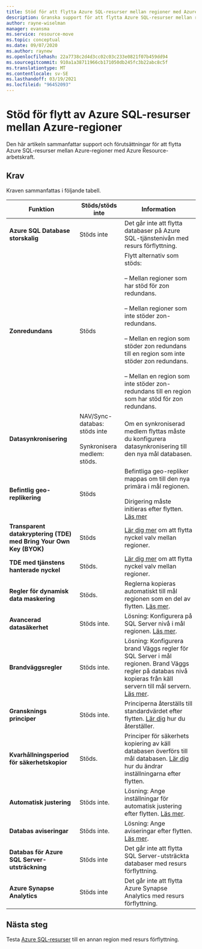 ```yaml
---
title: Stöd för att flytta Azure SQL-resurser mellan regioner med Azure Resource-arbetskraft.
description: Granska support för att flytta Azure SQL-resurser mellan regioner med Azure Resource-arbetskraften.
author: rayne-wiselman
manager: evansma
ms.service: resource-move
ms.topic: conceptual
ms.date: 09/07/2020
ms.author: raynew
ms.openlocfilehash: 22a7738c2d4d3cc02c03c233e0821f07b459dd94
ms.sourcegitcommit: 910a1a38711966cb171050db245fc3b22abc8c5f
ms.translationtype: MT
ms.contentlocale: sv-SE
ms.lasthandoff: 03/19/2021
ms.locfileid: "96452093"
---
```

# <a name="support-for-moving-azure-sql-resources-between-azure-regions"></a>Stöd för flytt av Azure SQL-resurser mellan Azure-regioner

Den här artikeln sammanfattar support och förutsättningar för att flytta Azure SQL-resurser mellan Azure-regioner med Azure Resource-arbetskraft.

## <a name="requirements"></a>Krav

Kraven sammanfattas i följande tabell.

**Funktion** | **Stöds/stöds inte** | **Information**
--- | --- | ---
**Azure SQL Database storskalig** | Stöds inte | Det går inte att flytta databaser på Azure SQL-tjänstenivån med resurs förflyttning.
**Zonredundans** | Stöds |  Flytt alternativ som stöds:<br/><br/> – Mellan regioner som har stöd för zon redundans.<br/><br/> – Mellan regioner som inte stöder zon-redundans.<br/><br/> – Mellan en region som stöder zon redundans till en region som inte stöder zon redundans.<br/><br/> – Mellan en region som inte stöder zon-redundans till en region som har stöd för zon redundans. 
**Datasynkronisering** | NAV/Sync-databas: stöds inte<br/><br/> Synkronisera medlem: stöds. | Om en synkroniserad medlem flyttas måste du konfigurera datasynkronisering till den nya mål databasen.
**Befintlig geo-replikering** | Stöds | Befintliga geo-repliker mappas om till den nya primära i mål regionen.<br/><br/> Dirigering måste initieras efter flytten. [Läs mer](../azure-sql/database/active-geo-replication-configure-portal.md)
**Transparent datakryptering (TDE) med Bring Your Own Key (BYOK)** | Stöds | [Lär dig mer](../key-vault/general/move-region.md) om att flytta nyckel valv mellan regioner.
**TDE med tjänstens hanterade nyckel** | Stöds. |  [Lär dig mer](../key-vault/general/move-region.md) om att flytta nyckel valv mellan regioner.
**Regler för dynamisk data maskering** | Stöds. | Reglerna kopieras automatiskt till mål regionen som en del av flytten. [Läs mer](../azure-sql/database/dynamic-data-masking-configure-portal.md).
**Avancerad datasäkerhet** | Stöds inte. | Lösning: Konfigurera på SQL Server nivå i mål regionen. [Läs mer](../azure-sql/database/azure-defender-for-sql.md).
**Brandväggsregler** | Stöds inte. | Lösning: Konfigurera brand Väggs regler för SQL Server i mål regionen. Brand Väggs regler på databas nivå kopieras från käll servern till mål servern. [Läs mer](../azure-sql/database/firewall-create-server-level-portal-quickstart.md).
**Gransknings principer** | Stöds inte. | Principerna återställs till standardvärdet efter flytten. [Lär dig](../azure-sql/database/auditing-overview.md) hur du återställer.
**Kvarhållningsperiod för säkerhetskopior** | Stöds. | Principer för säkerhets kopiering av käll databasen överförs till mål databasen. [Lär dig](../azure-sql/database/long-term-backup-retention-configure.md) hur du ändrar inställningarna efter flytten.
**Automatisk justering** | Stöds inte. | Lösning: Ange inställningar för automatisk justering efter flytten. [Läs mer](../azure-sql/database/automatic-tuning-enable.md).
**Databas aviseringar** | Stöds inte. | Lösning: Ange aviseringar efter flytten. [Läs mer](../azure-sql/database/alerts-insights-configure-portal.md).
**Databas för Azure SQL Server-utsträckning** | Stöds inte | Det går inte att flytta SQL Server-utsträckta databaser med resurs förflyttning.
**Azure Synapse Analytics** | Stöds inte | Det går inte att flytta Azure Synapse Analytics med resurs förflyttning.
## <a name="next-steps"></a>Nästa steg

Testa [Azure SQL-resurser](tutorial-move-region-sql.md) till en annan region med resurs förflyttning.